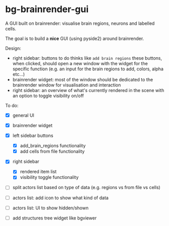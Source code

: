 # bg-brainrender-gui
A GUI built on brainrender: visualise brain regions, neurons and labelled cells. 

The goal is to build a **nice** GUI (using pyside2) around brainrender.

Design: 
  - right sidebar: buttons to do thinks like `add brain regions`
        these buttons, when clicked, should open a new window with the widget for the specific function (e.g. an input for the brain regions to add, colors, alpha etc...)
  - brainrender widget: most of the window should be dedicated to the brainrender window for visualisation and interaction
  - right sidebar: an overview of what's currently rendered in the scene with an option to toggle visibility on/off
  
  
To do:
 - [x] general UI
 - [x] brainrender widget
 - [x] left sidebar buttons
      - [x] add_brain_regions functionality
      - [x] add cells from file functionality
  - [x] right sidebar
       - [x] rendered item list
       - [x] visibility toggle functionality

  - [ ] split actors list based on type of data (e.g. regions vs from file vs cells)
  - [ ] actors list: add icon to show what kind of data
  - [ ] actors list: UI to show hidden/shown

  - [ ] add structures tree widget like bgviewer
